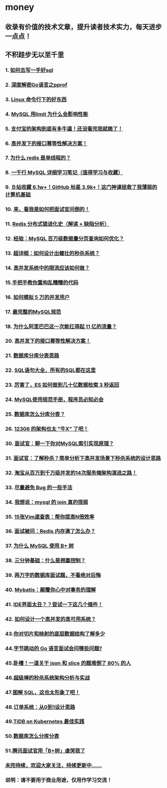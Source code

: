 # money
## 收录有价值的技术文章，提升读者技术实力，每天进步一点点！
## 不积跬步无以至千里


### 1. [如何去写一手好sql](https://mp.weixin.qq.com/s?__biz=MzAwMjk5Mjk3Mw==&mid=2247487280&idx=1&sn=bf82ccd54f7d6128fdcd4d38a29e0b38&chksm=9ac0b112adb73804db2dffa6ba29a99e2c342a77aa74de71e4de7a8c5d34a581b19a5e81c73d&mpshare=1&scene=1&srcid=&sharer_sharetime=1572919951305&sharer_shareid=2b98197084faca56f0b8bedd64106dbd#rd)
### 2. [深度解密Go语言之pprof](https://juejin.im/post/5dca56ff518825575a358e9e)
### 3. [Linux 命令行下的好东西](http://mp.weixin.qq.com/s?__biz=MzU5NTgzMDYyMA==&mid=2247486881&idx=1&sn=fc037f1637e1efbce110dfbdfd07ac30&chksm=fe6abf92c91d36843cfe69d0f034c6131b7d97863870aff2ba2abec3b826b0c2d37c1dab8ce2&scene=0&xtrack=1#rd)
### 4. [MySQL 用limit 为什么会影响性能](http://mp.weixin.qq.com/s?__biz=MzAwMjk5Mjk3Mw==&mid=2247487538&idx=2&sn=05224c7a85aebbb1d086ef0dc4a1234a&chksm=9ac0ae10adb7270650c847a6da3a5371e4577c80d3ee68ef693bee31fd72cf059d3ab8372913&scene=0&xtrack=1#rd)
### 5. [支付宝的架构到底有多牛逼！还没看完我就跪了！](http://mp.weixin.qq.com/s?__biz=MzI4ODQ3NjE2OA==&mid=2247485973&idx=1&sn=148dacb4c2ed1965ee612d5793af11f9&chksm=ec3c9772db4b1e64e86d4ed5d89ae3144ca962931653dd3ace3c27c073362d181c0a5799c4b1&scene=0&xtrack=1#rd)
### 6. [高并发下的接口幂等性解决方案！](https://mp.weixin.qq.com/s?__biz=MzAwMjk5Mjk3Mw==&mid=2247487530&idx=2&sn=ac6f323d6f486eedeb741b552323eecd&chksm=9ac0ae08adb7271e808aa7dab8ceaf4afe3ce477aba7405d76c96bdedae6dc1bc6d75ec94b62&scene=0&xtrack=1&key=5abfe2d9ab2c580bc6198c220743b6fe6cfb1ae2b05288d7fd87593dcdc2af2985bcbc6da318e5f785ce96cdc7bc9192b37ca8fe974fe7af8660e3e6c0754016e302bd4b6b98275823759778fb6a4d4c&ascene=14&uin=Njc5NjYxNjI2&devicetype=Windows+10&version=62060834&lang=zh_CN&exportkey=AcsfWdObhblEWtHimEAsvfc%3D&pass_ticket=zns0M00%2FrGKE42ueuZHmoLkq9DnxruFcGby3s7aSdHMDo7tuLjMD%2BdgHmgMmCcaW)
### 7. [为什么 redis 是单线程的？](https://mp.weixin.qq.com/s?__biz=MzUyNDkzNzczNQ==&mid=2247488377&idx=2&sn=57288d7174edb0c8e4324db6b472b1c1&chksm=fa24ec11cd536507c38609870e9b2e235b91513cb86b4be4f165e5f8b898bc476d6a5a7fea1d&scene=0&xtrack=1&key=7dadc9d2bd7cdb4352367eac1517b52a56c8c1101174d3bc6225708d0bc4206dbda4abb751a3dc09a7e681b62a63388ffbcb1c8a9916b37a3fae2f510eb861c4a8bfe7e97eab94ac7f05ff18d01b108e&ascene=14&uin=Njc5NjYxNjI2&devicetype=Windows+10&version=62060834&lang=zh_CN&exportkey=AUSontNAeFawLGQWCPzlYmQ%3D&pass_ticket=zns0M00%2FrGKE42ueuZHmoLkq9DnxruFcGby3s7aSdHMDo7tuLjMD%2BdgHmgMmCcaW)
### 8. [一千行 MySQL 详细学习笔记（值得学习与收藏）](http://mp.weixin.qq.com/s?__biz=MzUyNDkzNzczNQ==&mid=2247488369&idx=1&sn=23fb678b61ba31562dc05b1ad16d3bf7&chksm=fa24ec19cd53650fdf111ecc0499922b028335d8ffa175194e59f27d299c5e027cf4143dfa2a&scene=0&xtrack=1#rd)
### 9. [Ｂ站收藏 6.1w+！GitHub 标星 3.9k+！这门神课拯救了我薄弱的计算机基础](https://mp.weixin.qq.com/s?__biz=Mzg2NzA4MTkxNQ==&mid=2247486537&idx=1&sn=89a70f4ac22b831faa5aa08e31caedea&chksm=ce40479df937ce8bf15603497d73a2aea2f0ff3986dc80f7b04796d942c49170c5e7c0da01cd&scene=0&xtrack=1&key=5abfe2d9ab2c580b81bc5d746dddd760851041c4767f43b60a361beee9cd2a1d16bc429251a748deafd13ffe10159b1be639ed607c47be1c9ae277acaedfca7d11fc3b688d3ed0c15362ad500731565f&ascene=14&uin=Njc5NjYxNjI2&devicetype=Windows+10&version=62060834&lang=zh_CN&exportkey=AX87D8q3M%2BfJT4yuiQHtLDI%3D&pass_ticket=zns0M00%2FrGKE42ueuZHmoLkq9DnxruFcGby3s7aSdHMDo7tuLjMD%2BdgHmgMmCcaW)
### 10. [来，看我是如何把面试官问倒的！](https://mp.weixin.qq.com/s?__biz=MzI3ODcxMzQzMw==&mid=2247491809&idx=2&sn=36d258d5ed8469c5175a9919344061fb&chksm=eb5065d7dc27ecc1b505382e75153f85c914393067c979548c18e642062a2ccfe20b87b8a7e4&scene=0&xtrack=1&key=229881a912e222ddf395c92ce1e2517f4bb5616083e5d623233159fddd573b179ba6336572edffa0c8bfe60a2081d31d96cfc094569e647b89b66763ff9aec70cc57381bef83b6ebb42419a53cb4b002&ascene=14&uin=Njc5NjYxNjI2&devicetype=Windows+10&version=62060834&lang=zh_CN&exportkey=AQBjL4QR2PMC%2Fie0Vcx1EWA%3D&pass_ticket=zns0M00%2FrGKE42ueuZHmoLkq9DnxruFcGby3s7aSdHMDo7tuLjMD%2BdgHmgMmCcaW)
### 11. [Redis 分布式锁进化史（解读 + 缺陷分析）](https://mp.weixin.qq.com/s?__biz=MzUyNDkzNzczNQ==&mid=2247488347&idx=2&sn=43856365ffd09def01544c39500b86a7&chksm=fa24ec33cd53652549e53a85252a9e638136eca2f12e12f84d5b860a3512c220f8fcd7493b79&scene=0&xtrack=1&key=ccb65d8ecca6cac72bfa8376917299abc22751ce6e30decf03b7ff71a1c22e5db9ccffbed83fc110fc50e92c0f247bbee1be76444f354dd86138c46d31530301db36de2a1cae89f43fafa379f93349e4&ascene=14&uin=Njc5NjYxNjI2&devicetype=Windows+10&version=62060834&lang=zh_CN&exportkey=AVoci4gOvakxnebc0WbkHuc%3D&pass_ticket=zns0M00%2FrGKE42ueuZHmoLkq9DnxruFcGby3s7aSdHMDo7tuLjMD%2BdgHmgMmCcaW)
### 12. [经验：MySQL 百万级数据量分页查询如何优化？](https://mp.weixin.qq.com/s?__biz=MzUyNDkzNzczNQ==&mid=2247488358&idx=2&sn=1555d36552afc9433d612a34e9a48988&chksm=fa24ec0ecd5365181a8cd4a5e54ccc5cf2613dc3bf49cded4dc8d487f021b9a5ec3bd8e07e66&scene=0&xtrack=1&key=829779ab94a4a26ce15a2a1f59fb88ca5abe56c3420e1c6cc21e71ddc49bed3ba9ddcebfbbdec37f52460a7b78fa12d46901ce778ddf7f8b2d8d9c70e1b775ea1aea7dc53f4a6b37e522e5659b4a3c55&ascene=14&uin=Njc5NjYxNjI2&devicetype=Windows+10&version=62060834&lang=zh_CN&exportkey=AbMJYMZJs6LbViiio5NENy8%3D&pass_ticket=zns0M00%2FrGKE42ueuZHmoLkq9DnxruFcGby3s7aSdHMDo7tuLjMD%2BdgHmgMmCcaW)
### 13. [超详细：如何设计出健壮的秒杀系统？](https://mp.weixin.qq.com/s?__biz=MzI4ODQ3NjE2OA==&mid=2247485958&idx=1&sn=599eec97389247a7faeca3696109529d&chksm=ec3c9761db4b1e771328f758b4c6581845d3dd3f53c40fd6e4b71fbbe2ba787648bede96da12&scene=0&xtrack=1&key=10710f411d576b8dbe06fdfb1e064fe1cbb0015c22216403355d507f1964ff74d3c9dd9815e02194f5087783a5926be9bd9ada8b1425f5bb17c233f14a801d2d1a12265357e82d99c403b035fe62750c&ascene=14&uin=Njc5NjYxNjI2&devicetype=Windows+10&version=62060834&lang=zh_CN&exportkey=AVjljBbD8UiZNHs%2BFJAA%2F%2Fw%3D&pass_ticket=zns0M00%2FrGKE42ueuZHmoLkq9DnxruFcGby3s7aSdHMDo7tuLjMD%2BdgHmgMmCcaW)
### 14. [高并发系统中的限流应该如何做？](https://mp.weixin.qq.com/s?__biz=MzAwMjk5Mjk3Mw==&mid=2247487515&idx=2&sn=28d29b424f9844ee1b9a60b9190d8a06&chksm=9ac0ae39adb7272fc62c6e9fb611bf61b8758b388eb12dbf79b0c8a3e70d5a83b4a468bf893f&scene=0&xtrack=1&key=8803040f3d69bcd6379022bf3e275b7e60c795d5388c41a8d65ecd81eba8e89b1208ab3b6c238dae9fb8f24157bc8727e596517fa54eee44c5373ffe489790799c5ad28089b59fe8fd96be96348bdd83&ascene=14&uin=Njc5NjYxNjI2&devicetype=Windows+10&version=62060834&lang=zh_CN&exportkey=Ae0D3y0gpFNnOmyVY%2BZZXww%3D&pass_ticket=zns0M00%2FrGKE42ueuZHmoLkq9DnxruFcGby3s7aSdHMDo7tuLjMD%2BdgHmgMmCcaW)
### 15.[手把手教你重构乱糟糟的代码](https://mp.weixin.qq.com/s?__biz=MzUyNDkzNzczNQ==&mid=2247488329&idx=2&sn=5bae4b45058af67ad80b969b737eb625&chksm=fa24ec21cd5365378112db3e6fec8e069c952ef82ab28d3551f1260e3560ef5cec8c2329c0ff&scene=0&xtrack=1&key=ccb65d8ecca6cac745e7ae39ad01efdf7ca5c47f4d5c5ffb882e83475cd47c520112d9311ec386e25c5a15e00db7f9be2b31f262dfaada989195a5bdd1f847481046535bf27c4dd894860d9747f6f713&ascene=14&uin=Njc5NjYxNjI2&devicetype=Windows+10&version=62060834&lang=zh_CN&exportkey=AV%2B8%2Bk5NiIRVjP58GkcvyWk%3D&pass_ticket=zns0M00%2FrGKE42ueuZHmoLkq9DnxruFcGby3s7aSdHMDo7tuLjMD%2BdgHmgMmCcaW)
### 16. [如何模拟 5 万的并发用户](https://mp.weixin.qq.com/s?__biz=MzI4ODQ3NjE2OA==&mid=2247485954&idx=1&sn=3c6183a9dad9e64ef8b2111e3731df9c&chksm=ec3c9765db4b1e7397e0d40dfe6bf50a5865a60cbe8cd3834b843e17a438392b2b941f80737a&scene=0&xtrack=1&key=129e0fb564e2e5314588f33c9da10ee18d030b0e8c3ec5a97e903371a2b968e76b9e9fac3f6fe8352831a2979b8f1e647942f21ce6f1adf5b102dfdc39d1bdda6a7c2891cf05fb2884c43630bc10afef&ascene=14&uin=Njc5NjYxNjI2&devicetype=Windows+10&version=62060834&lang=zh_CN&exportkey=AaE3KZk2ggjbcz0U2%2BCk%2FNQ%3D&pass_ticket=zns0M00%2FrGKE42ueuZHmoLkq9DnxruFcGby3s7aSdHMDo7tuLjMD%2BdgHmgMmCcaW)
### 17. [最完整的MySQL规范](https://mp.weixin.qq.com/s?__biz=MzU5NTgzMDYyMA==&mid=2247486843&idx=2&sn=b0cfde139935eb89ed53434876fdfd10&chksm=fe6abf48c91d365ea918f559be8866ad352b7dbaa1e248294f7b9f5dbf39236253efce669ef4&scene=0&xtrack=1&key=7dadc9d2bd7cdb4331a2fbd2ab1f889125354b8a722d7e74dffbd43c829f5588fc8b54688318fadf8af4e3527c7041c69853edef892fd3effb21df2a2efb83670f0a36a6173dbb2ae84d7195186d5b4f&ascene=14&uin=Njc5NjYxNjI2&devicetype=Windows+10&version=62060834&lang=zh_CN&exportkey=Aek7khiIrSLGXzKY3cS%2FUsc%3D&pass_ticket=zns0M00%2FrGKE42ueuZHmoLkq9DnxruFcGby3s7aSdHMDo7tuLjMD%2BdgHmgMmCcaW)
### 18. [为什么阿里巴巴这一次能扛得起 11 亿的流量？](https://mp.weixin.qq.com/s?__biz=MzAwMjk5Mjk3Mw==&mid=2247487475&idx=2&sn=39dc8009320b3781a8c85114d336dd88&chksm=9ac0b1d1adb738c754b4e3d50f8b21818b19282f37b5d53b7e05097fbf483b7d8ef1c2bf7d6d&scene=0&xtrack=1&key=8803040f3d69bcd6e123a517dd90530a1eece583a4668b5bafa8e1599db8c33dda811c13991b7651e10839e94654f09db90044fe47dd10bf1c11a989500fd0ef7a7070fa79dc4af029c2e584be1aa1eb&ascene=14&uin=Njc5NjYxNjI2&devicetype=Windows+10&version=62060834&lang=zh_CN&exportkey=AYkWvIoHvtmxi3iwapqEl1g%3D&pass_ticket=zns0M00%2FrGKE42ueuZHmoLkq9DnxruFcGby3s7aSdHMDo7tuLjMD%2BdgHmgMmCcaW)
### 20. [高并发下的接口幂等性解决方案！](https://mp.weixin.qq.com/s?__biz=MzI4ODQ3NjE2OA==&mid=2247485906&idx=1&sn=fb6ed7dcefb958f130dca6286821fe6f&chksm=ec3c94b5db4b1da3f8cd11761692f7bfe23556ff537a559fe778bfbee0223c811d0558b0aaf1&scene=0&xtrack=1&key=7dadc9d2bd7cdb43631d3e63de07777eb471e81f95c8bc9e5c7a9327fed55e21b65dfedcefbd3bc8b06455f302cae413b5afecdfa64c3b24f82a9b1161c040a3c0691450d16ef5a52020f87476032f50&ascene=14&uin=Njc5NjYxNjI2&devicetype=Windows+10&version=62060834&lang=zh_CN&exportkey=AWyd2uP3tfe6C5NUT46fRQM%3D&pass_ticket=zns0M00%2FrGKE42ueuZHmoLkq9DnxruFcGby3s7aSdHMDo7tuLjMD%2BdgHmgMmCcaW)
### 21. [数据库分库分表思路](https://mp.weixin.qq.com/s?__biz=MzU5NTgzMDYyMA==&mid=2247486787&idx=2&sn=00a21dd107474ca20956ef3c0c1cb8a1&chksm=fe6abf70c91d36668be72d2d50c19008abb3b8fd8c3b7aeb7e3ace976726fd28d128d0bd7c1f&scene=0&xtrack=1&key=829779ab94a4a26c2f9395f1d2385942c6880535a3ca79323550f8e59ebb67f012f55f6d7e4ba896f78e3465e2b00171417561a0c873880e24ec343f28a8d8e4863a4bae69d350c4ba398f0e2e330abc&ascene=14&uin=Njc5NjYxNjI2&devicetype=Windows+10&version=62060834&lang=zh_CN&exportkey=Ae1hQvGtE2s8dnDeGGRx778%3D&pass_ticket=zns0M00%2FrGKE42ueuZHmoLkq9DnxruFcGby3s7aSdHMDo7tuLjMD%2BdgHmgMmCcaW)
### 22. [SQL语句大全，所有的SQL都在这里](https://mp.weixin.qq.com/s?__biz=MzU5NTgzMDYyMA==&mid=2247486748&idx=1&sn=41f550a49b1322b384eedd2387694dac&chksm=fe6abf2fc91d3639fe8389dd961fccca2cc16e8437b170a2df44aeef55575fb57746b6371e84&scene=0&xtrack=1&key=8803040f3d69bcd61758b0762bbce00dd42a25f2504821dacfd8911450d987f8e915ee7bbbd1d8d393297ec2ddc70a5b99897d9460a69bbe71a34f4ce3711ab2bb8d65225b8657d33c9e61b3d3093075&ascene=14&uin=Njc5NjYxNjI2&devicetype=Windows+10&version=62060834&lang=zh_CN&exportkey=AcMnxwuRlszZbqBDiVk4Liw%3D&pass_ticket=zns0M00%2FrGKE42ueuZHmoLkq9DnxruFcGby3s7aSdHMDo7tuLjMD%2BdgHmgMmCcaW)
### 23. [厉害了，ES 如何做到几十亿数据检索 3 秒返回](https://mp.weixin.qq.com/s?__biz=MzI3ODcxMzQzMw==&mid=2247491631&idx=2&sn=42537edb7cc04a7e4e60c5727ec348ac&chksm=eb506519dc27ec0ffd7a4e107063b6b2b1013aefd8ed7e97e359ae9a6144181fce8ff76c66ac&scene=0&xtrack=1&key=129e0fb564e2e531548b39bedb5709e5d633a2ed970c1038d2d87231465129b6dc5c63033caeb21d615516709fc8e493bbd484bc747818291d512cc8961af3fcb5bac773a3d158cd24b9f5a7fe34e093&ascene=14&uin=Njc5NjYxNjI2&devicetype=Windows+10&version=62060834&lang=zh_CN&exportkey=AS2JczMe6Bz1LP3l5aSzNlY%3D&pass_ticket=zns0M00%2FrGKE42ueuZHmoLkq9DnxruFcGby3s7aSdHMDo7tuLjMD%2BdgHmgMmCcaW)
### 24. [MySQL使用规范手册，程序员必知必会](https://mp.weixin.qq.com/s?__biz=MzI4ODQ3NjE2OA==&mid=2247485851&idx=1&sn=0f93500b0ef533de0e9cdebdab5ed4b2&chksm=ec3c94fcdb4b1dea14398e65e424382dfb5e3b3566a2741ab092f1191b2291f16932833717b7&scene=0&xtrack=1&key=829779ab94a4a26c512f00162708c24e3301fb304b047c558124622b7069015a1b74bc953f9eb64d2d340f1103fe68e90bdd948f06fefdfdf474beb08efc767f2e5d225ac13adb67fb1e97a583e62876&ascene=14&uin=Njc5NjYxNjI2&devicetype=Windows+10&version=62060834&lang=zh_CN&exportkey=AQCrgxUshTk4Ug5GEbAxREU%3D&pass_ticket=zns0M00%2FrGKE42ueuZHmoLkq9DnxruFcGby3s7aSdHMDo7tuLjMD%2BdgHmgMmCcaW)
### 25. [数据库怎么分库分表？](https://mp.weixin.qq.com/s?__biz=MzU2MTkwMTE4Nw==&mid=2247487783&idx=2&sn=a0f669d32140fc05d2b346015e412991&chksm=fc70eacbcb0763dded6090486daf4e79b79120e212b31d97b302f780eda14c6fbb001b48cdd1&scene=0&xtrack=1&key=ccb65d8ecca6cac7163255f51311dd8e0c426b8e0dc97411e00160276bb580eb06ced756818e9a01c5eb773da72c1898f877416affc4703971fa6d53fd05652a4591a0d9236c910ee07f76fd91b849ee&ascene=14&uin=Njc5NjYxNjI2&devicetype=Windows+10&version=62060834&lang=zh_CN&exportkey=AX4LjTStYBy6Lk%2Ba3edjxV8%3D&pass_ticket=zns0M00%2FrGKE42ueuZHmoLkq9DnxruFcGby3s7aSdHMDo7tuLjMD%2BdgHmgMmCcaW)
### 26. [12306 的架构也太 "牛X" 了吧！](https://mp.weixin.qq.com/s?__biz=MzI3ODcxMzQzMw==&mid=2247491607&idx=2&sn=1788162b81c8b73c91dea63451295b52&chksm=eb506521dc27ec3732b797edbe1837bbb48094176aacfb02633ad6b14b8bef9ba221cd159416&scene=0&xtrack=1&key=5abfe2d9ab2c580bf69cc221a8d3adcf0be170e789e0363bad482be5322d1c600bafd65cf3c1946812063b8b8b6d7497af6ba6a4d1c47b7931cb61c4d114b39f27e789055a85e531aedb579fd6f02ad5&ascene=14&uin=Njc5NjYxNjI2&devicetype=Windows+10&version=62060834&lang=zh_CN&exportkey=AZzcwmjmi18KcsYGwulsduw%3D&pass_ticket=zns0M00%2FrGKE42ueuZHmoLkq9DnxruFcGby3s7aSdHMDo7tuLjMD%2BdgHmgMmCcaW)
### 30. [面试官：聊一下你对MySQL索引实现原理？](https://mp.weixin.qq.com/s?__biz=MzUxMzQ0Njc1NQ==&mid=2247485534&idx=2&sn=430bdfd361878903527b67ee80d3cb86&chksm=f9544e52ce23c744e04555547e94759ecc23c9894df5da5eb2953abcbd10a8db14042e753222&scene=0&xtrack=1&key=7dadc9d2bd7cdb432ef93912fbdc8669a98d24d1c9dc57320c3b9757236cc37af3823524dda4e835e3e63296a5eccb0ccc3f9395df7f519321eb4b5dd09da6b7d8fce37166b4cf0d2f2630b13b9c16d7&ascene=14&uin=Njc5NjYxNjI2&devicetype=Windows+10&version=62060834&lang=zh_CN&exportkey=AWrnF9zcFgyDm9AMGqxF7FY%3D&pass_ticket=zns0M00%2FrGKE42ueuZHmoLkq9DnxruFcGby3s7aSdHMDo7tuLjMD%2BdgHmgMmCcaW)
### 31. [面试官：了解秒杀？简单分析下高并发场景下秒杀系统的设计思路](https://mp.weixin.qq.com/s?__biz=Mzg5NDA0ODQ2OQ==&mid=2247483880&idx=1&sn=b91cd0df7545f58f601d92b245d4efd5&chksm=c024c052f75349441537be7a334d8e3ccd2b8bc69c0154fc264f116fac90f9d99f2362ade8a1&scene=0&xtrack=1&key=5abfe2d9ab2c580b0c3586481964604e6b1df1619f9f5372dfaa9ad0336a0e34c2d732a1e17b9fdb76ed8904e3cfacc130d8b7513ae43b74cad2aa4350dd933b2bbc16d7c653a64ef7db32c8985be12c&ascene=14&uin=Njc5NjYxNjI2&devicetype=Windows+10&version=62060834&lang=zh_CN&exportkey=ATPX0efeVcDTqs3PNFr993Y%3D&pass_ticket=zns0M00%2FrGKE42ueuZHmoLkq9DnxruFcGby3s7aSdHMDo7tuLjMD%2BdgHmgMmCcaW)
### 32. [淘宝从百万到千万级并发的14次服务端架构演进之路！](https://mp.weixin.qq.com/s?__biz=MzAwNTQ4MTQ4NQ==&mid=2453563712&idx=1&sn=6c96f50bc4719a0efb286a43e1417c4b&chksm=8cd13c22bba6b534855660d1c150101a7e31adef4ca36e83d0d7940885c5775c4bfc92f3c883&scene=0&xtrack=1&key=82da0c755ffee0c2b146c05e153f3721e869761d985b90402e315212bffc3b2a0261a02bc5bd06262065981b6c75b39a0613b438c0e783d217e1a6d52b182591f9f5534fe987e9d47ea348584271c7e0&ascene=14&uin=Njc5NjYxNjI2&devicetype=Windows+10&version=62060834&lang=zh_CN&exportkey=Aa5DdWNWFfG6I%2F9WSh9dhXE%3D&pass_ticket=2x11kTz8Nvpj199q54zmmmmFKXWJsC6qPf9YEj2YnNfmXexqlQCKi4uIbJQ6MLAy)
### 33. [尽量避免 Bug 的一些手法](https://mp.weixin.qq.com/s?__biz=MzAwMjk5Mjk3Mw==&mid=2247487579&idx=2&sn=83f6e5d97a86887a94527f16d375d85e&chksm=9ac0ae79adb7276f7eb155b5f2ea137f262189a1ef1a947d053075be1d9d4aae8941d68a52e9&scene=0&xtrack=1&key=284f66e5ef47c07f9dea675ac05892022a4cf00057e1a957d366849333ff9e828bb8f9656a5aae6c495f0affc2093b4d8186dbaa520a15e9f5621bade28b7021f29f252bdb0772aef02cdbe540b205b2&ascene=14&uin=Njc5NjYxNjI2&devicetype=Windows+10&version=62060834&lang=zh_CN&exportkey=ASQdIPOy63MJ2YsgcZbtNKM%3D&pass_ticket=2x11kTz8Nvpj199q54zmmmmFKXWJsC6qPf9YEj2YnNfmXexqlQCKi4uIbJQ6MLAy)
### 34. [我想说：mysql 的 join 真的很弱](https://mp.weixin.qq.com/s?__biz=MzUyNDkzNzczNQ==&mid=2247488433&idx=2&sn=c266c3ba0dfe828e4b7113e6027d6201&chksm=fa24ecd9cd5365cf1f4a5349397f2483f7087cb2995f87264afe083c596b25394e5774f632dc&scene=0&xtrack=1&key=6af7b055ad6abef3d8fdedac2799f4ce5461f8e670624cc3ab26936bfee4e47844dce5d05b1cec46aac19e65567846c2846220f21e208824e4156c425d5e4ef98c8591a283a6a2151a35af7c270eede0&ascene=14&uin=Njc5NjYxNjI2&devicetype=Windows+10&version=62060834&lang=zh_CN&exportkey=Aew2B3onyQau7Ex94L7xSaM%3D&pass_ticket=2x11kTz8Nvpj199q54zmmmmFKXWJsC6qPf9YEj2YnNfmXexqlQCKi4uIbJQ6MLAy)
### 35. [15张Vim速查表：帮你提高N倍效率](https://mp.weixin.qq.com/s?__biz=MzU5NTgzMDYyMA==&mid=2247486926&idx=2&sn=14368f616159231e8be66ab14af0b9d5&chksm=fe6abffdc91d36eb0838d6b37ec466c0fe6fd66d4f9c177ebd611ac547a188c983d6a83b9323&scene=0&xtrack=1&key=c898c826a0e3e21885de896cf83541f05afc119d3eb86a58616e85ece725af7299b341f317c7103cf22056f8f6eef2565a4209010fceb243ab9f73cf8654639f4dbc1c856dfc59443d8713cd8218e8f6&ascene=14&uin=Njc5NjYxNjI2&devicetype=Windows+10&version=62060834&lang=zh_CN&exportkey=AX8NsldKfgvoT7g9mwxE3Hs%3D&pass_ticket=2x11kTz8Nvpj199q54zmmmmFKXWJsC6qPf9YEj2YnNfmXexqlQCKi4uIbJQ6MLAy)
### 36. [面试被问：Redis 内存满了怎么办？](https://mp.weixin.qq.com/s?__biz=MzAwMjk5Mjk3Mw==&mid=2247487563&idx=2&sn=c0ae908e8440ee65183cdd56f51b8316&chksm=9ac0ae69adb7277f9415aa95c25fa60f11a2299c00347489a0ae9adf8a55a4e436443f4393cb&scene=0&xtrack=1&key=fb6fa40455f6c202868a153f609c4f8f0ffb52f9581e982a53ff79cc48c286216dd4299eff92d8d88b934439ae58c7034c62758815cbae911ffa5587db5c09ffa1ccd623b1b16555d951945b9cc646de&ascene=14&uin=Njc5NjYxNjI2&devicetype=Windows+10&version=62060834&lang=zh_CN&exportkey=AYLL3j1tmAyhKZvhmYVpgtE%3D&pass_ticket=2x11kTz8Nvpj199q54zmmmmFKXWJsC6qPf9YEj2YnNfmXexqlQCKi4uIbJQ6MLAy)
### 37. [为什么 MySQL 使用 B+ 树](https://mp.weixin.qq.com/s?__biz=MzU5NTAzNjc3Mg==&mid=2247484081&idx=1&sn=2d9e26268b7961203cdfb5f446107d0f&chksm=fe795dbac90ed4ac4a521cd2b00466ae8dbf7095a0108189f6e4d6d1e56ba87fa73709198c48&scene=0&xtrack=1&key=a02cc91e70ede95ee0bf954cf1ddc120c339df57848c44c8149212e902ccdb048f14f509aefa34175aad15735db1e9e3f4bd5b96c66e11061ee590c0c4b4a9db8a54d026fe115105e32229704c435513&ascene=14&uin=Njc5NjYxNjI2&devicetype=Windows+10&version=62060834&lang=zh_CN&exportkey=AbU4VbXQE5HBnMGCmMY4V7E%3D&pass_ticket=2x11kTz8Nvpj199q54zmmmmFKXWJsC6qPf9YEj2YnNfmXexqlQCKi4uIbJQ6MLAy)
### 38. [三分钟基础：什么是拥塞控制？](https://mp.weixin.qq.com/s?__biz=Mzg2NzA4MTkxNQ==&mid=2247486586&idx=2&sn=88e9835deb2c1b85ea42b5de13b81e72&chksm=ce4047aef937ceb8491a970bf19caabc86cb39914417ec227e3c957186e2df6361c75ad19d13&scene=0&xtrack=1&key=a02cc91e70ede95e901a40fe170122db58b06c991f3ff63c0fbb90e2311f001d3fabaaba93c5792b8a7a605bdc8d86c9cedf51f6688de214f7faac74fc9dec54b856b0a1e72d22691be6bbe0963ee937&ascene=14&uin=Njc5NjYxNjI2&devicetype=Windows+10&version=62060834&lang=zh_CN&exportkey=AajFdbuipAyEATYoBMUIBZE%3D&pass_ticket=2x11kTz8Nvpj199q54zmmmmFKXWJsC6qPf9YEj2YnNfmXexqlQCKi4uIbJQ6MLAy)
### 39. [两万字的数据库面试题，不看绝对后悔](https://mp.weixin.qq.com/s?__biz=MzAwMjk5Mjk3Mw==&mid=2247487555&idx=2&sn=781871a283cfc2cb2aab503126dc975a&chksm=9ac0ae61adb7277758323cef8114828f9ddd8b8bcff564531b3589701416953228ae35baa6c3&scene=0&xtrack=1&key=e26c6b52e9093f91cdac79d0e67b1c91e1bacbfbdd6815ead1902f557d70836957c1d43a7eda64236ff6ba2344e3dc3fa69f8f23c15477576180240b8393a40ebe641eaa1277c5e76ca781b943f3884d&ascene=14&uin=Njc5NjYxNjI2&devicetype=Windows+10&version=62060834&lang=zh_CN&exportkey=AdigPZrNmj1w74xC7smbJ3E%3D&pass_ticket=2x11kTz8Nvpj199q54zmmmmFKXWJsC6qPf9YEj2YnNfmXexqlQCKi4uIbJQ6MLAy)
### 40. [Mybatis：颠覆你心中对事务的理解](https://mp.weixin.qq.com/s?__biz=MzUyNDkzNzczNQ==&mid=2247488408&idx=2&sn=6aec15617849c38d506f7017f9dd27ab&chksm=fa24ecf0cd5365e6e325bd2be4422f24ea99a1b7bf84761d65c828f0e1ba1ada8fa0e585c6e7&scene=0&xtrack=1&key=e15920f5737800752a36df9d40ff6874a61cbcb151a459dd0b404f0546b3e32cfbf1250c978eeb28b22715f453de94c8bd2a297499b38b4cad275b5f6ac287e48263218f4ef6d3b50e18af75c37f99a4&ascene=14&uin=Njc5NjYxNjI2&devicetype=Windows+10&version=62060834&lang=zh_CN&exportkey=AS6frBEFQn8j%2FgvUhBkFoLg%3D&pass_ticket=2x11kTz8Nvpj199q54zmmmmFKXWJsC6qPf9YEj2YnNfmXexqlQCKi4uIbJQ6MLAy)
### 41. [IDE界面太丑？？尝试一下这几个插件！](https://mp.weixin.qq.com/s?__biz=MzA4NjgxMjQ5Mg==&mid=2665763172&idx=1&sn=ab977f9c6ef27e81bc8619585f1b2b54&chksm=84d20347b3a58a51d7df1e335d5b4776278f073f617f013591f6249c3cd8a68d56059fd98784&scene=0&xtrack=1&key=f6e760cd341e72cc3f1c40bc25bebc44558f30587011d5385bb0c2f66fe9a3064bd2fe613a08d6b1d6778472000ced46ff586e975f344177f077ea679254d02f54975e671aa9811ec2bfb1031e704cb3&ascene=14&uin=Njc5NjYxNjI2&devicetype=Windows+10&version=62060834&lang=zh_CN&exportkey=AYPUynnqMyHaC9ysMmZIyfE%3D&pass_ticket=2x11kTz8Nvpj199q54zmmmmFKXWJsC6qPf9YEj2YnNfmXexqlQCKi4uIbJQ6MLAy)
### 42. [如何设计一个高并发的高可用系统？](https://blog.csdn.net/qq_34936541/article/details/102965789)
### 43.[你对切片和映射的底层数据结构了解多少](https://mp.weixin.qq.com/s?__biz=MzI3MjU4Njk3Ng==&mid=2247484828&idx=1&sn=dc0fc9a6c0ef3803022085033dd2c29d&chksm=eb310413dc468d059dc6292444235989d31d9b964587de22a1c045e35bbd79dd8423887dbff4&mpshare=1&scene=24&srcid=1112IgqIPnK2rfLOlCP9muGQ&sharer_sharetime=1605144452675&sharer_shareid=2b98197084faca56f0b8bedd64106dbd&key=48765414c6ece9734be2ab697ec6507cbb1dfa9a5fa5767ae37df685dd3a0bc591dbf1a8546e3e60c0fe3283a84b5aaf0b8f8d218c036bbaab0c9ae4a2fe191768a75ef308c223a80f7f89e7847fb0b94d261d2049ea54c41a43454b55c3816cd83bd34ac15407a9244ee0183b345329893479c80238b379c5b976f1724ad51a&ascene=14&uin=Njc5NjYxNjI2&devicetype=Windows+10&version=62060834&lang=zh_CN&exportkey=Ac7WlAo22b%2FMHMMZ7OQnmb8%3D&pass_ticket=vKm%2F7GapmFR%2FdviWPDCxofjiotPdK82hIpl8hNjl3odJoddH22mo3cPCb3RIb41f&wx_header=0)
### 44.[字节跳动的 Go 语言面试会问哪些问题?](https://mp.weixin.qq.com/s?__biz=MzU2MTkwMTE4Nw==&mid=2247491947&idx=1&sn=f4ab564ac04f600502ac32f26277c8af&chksm=fc731a87cb049391a79a071d0f305b10ec54c962af64e7bbf2bc036b72e94d1ee883a9e737d1&mpshare=1&scene=24&srcid=1021uuBUcng5JtbDe9N3xt1h&sharer_sharetime=1603261563082&sharer_shareid=2b98197084faca56f0b8bedd64106dbd&key=a821c719cb71497169e4c7694fb1545bd714052e74e258f84ad689dd9a74f12642a859b76be69b7f2e17c2ef9139780aa4cd36a69bc34ea06bb368362dfd3299c2a3974345817333cf9916a056d81a08a25a508fa7e0dcbe59bab332aa22811dbd7cc246d478a50f94d2de6060d4667be9925ac266224fda846668b11b4ddb7e&ascene=14&uin=Njc5NjYxNjI2&devicetype=Windows+10&version=62060834&lang=zh_CN&exportkey=AQwmUX9J%2BMsHcbo%2BviQEPqM%3D&pass_ticket=vKm%2F7GapmFR%2FdviWPDCxofjiotPdK82hIpl8hNjl3odJoddH22mo3cPCb3RIb41f&wx_header=0)
### 45.[卧槽！一道关于 json 和 slice 的题难倒了 80% 的人](https://mp.weixin.qq.com/s?__biz=MzAxNzY0NDE3NA==&mid=2247485054&idx=1&sn=718bd1f361ecd169a01e0b768b06c8a4&chksm=9be3299fac94a0893d5588864d0858ff8467b633932755776c1810da40645bcd16e4b29eb6e8&mpshare=1&scene=24&srcid=10207GNYnDno2kI0QwaZUC7a&sharer_sharetime=1603178052572&sharer_shareid=2b98197084faca56f0b8bedd64106dbd&key=9dfe4cb30db17ae9c1f8a71d9079fabd623529b0a0770e82b436c0ac8a69fb1a7ac2daf754c4afe60beda5509ff760edd4cec31dbbf4fa7370d6effdc198d76ce3fb53c3a479780a7fe4f5f496d6221701895a459763a3e017223227afcb2c75ad53aef1512dc02a7979e267328bbebb2ae216aa04567b40ee12adac710f971f&ascene=14&uin=Njc5NjYxNjI2&devicetype=Windows+10&version=62060834&lang=zh_CN&exportkey=AVTPrln9XMkUjVX1U%2FUxxJk%3D&pass_ticket=vKm%2F7GapmFR%2FdviWPDCxofjiotPdK82hIpl8hNjl3odJoddH22mo3cPCb3RIb41f&wx_header=0)
### 46.[超级棒的秒杀系统架构分析与实战](https://mp.weixin.qq.com/s?__biz=MzUyNDkzNzczNQ==&mid=2247496500&idx=2&sn=8808de96ad0cb8c5ee003769c0993ef9&chksm=fa270c5ccd50854a6045df4211f3e623f36f5f2af58da779aafc7e7e8fff915694e11b2106f1&mpshare=1&scene=24&srcid=1016d3LGL0RYdHlLWrzFhF5Y&sharer_sharetime=1602810492868&sharer_shareid=2b98197084faca56f0b8bedd64106dbd&key=252344e591cd8433bfe5cf9171ca34ac101f58da40599fc4c28b507b0d831e2c9550db3749a19edadb86125b925ddf579664b9d6a65ad3a6808576f28c4bf25036ef211ecc626b54a0a9d807fca73eb41766c8c38a641a790f82d5e8df6eb7d95b8bee6f8211ce6d6f217606bfd88f017940b906a587d6c0a402ab9638e734ea&ascene=14&uin=Njc5NjYxNjI2&devicetype=Windows+10&version=62060834&lang=zh_CN&exportkey=AfgM%2Bs22iV99%2BYsRUPt1xYI%3D&pass_ticket=vKm%2F7GapmFR%2FdviWPDCxofjiotPdK82hIpl8hNjl3odJoddH22mo3cPCb3RIb41f&wx_header=0)
### 47.[图解 SQL，这也太形象了吧！](https://mp.weixin.qq.com/s?__biz=MzI4ODQ3NjE2OA==&mid=2247488498&idx=1&sn=149797682196e0ea658223439a976c19&chksm=ec3c8e95db4b07838dc8891db02b446910983ede8e34c2d7f9187f51c8c93d2ba78241f3ce77&mpshare=1&scene=24&srcid=1009WsM6K2dLX6nB1ycekRYy&sharer_sharetime=1602239335429&sharer_shareid=2b98197084faca56f0b8bedd64106dbd&key=a821c719cb71497170eece85fb09ee20af6de58741a45ffad5a61b57ad2a2dd97ab98b7d2d2b2f626afd720fdee0cfda2e6e22ac7e1fe9c1312c485e44c7a3fe62234d6ea6ead9219c0e3e016e73a41d38fd3c83f179a3034cc5e9f6b927a0e53f11ce755acda35fb76d9e42e90ab14680ffc29aee59ad542cf8101169e8cd16&ascene=14&uin=Njc5NjYxNjI2&devicetype=Windows+10&version=62060834&lang=zh_CN&exportkey=AfHc5Z%2B%2FYOh4bL%2B%2BXJpLejs%3D&pass_ticket=vKm%2F7GapmFR%2FdviWPDCxofjiotPdK82hIpl8hNjl3odJoddH22mo3cPCb3RIb41f&wx_header=0)
### 48.[订单系统：从0到1设计思路](https://mp.weixin.qq.com/s?__biz=MzU5NTgzMDYyMA==&mid=2247492024&idx=2&sn=eb5a1ed59fba5a5fab8fcaa48e91a740&chksm=fe69538bc91eda9d94dd85354fea9b32c8e7a3d5985e2ba7cbb41382ec81bec03f9ac078eb1b&mpshare=1&scene=24&srcid=10094UsdPkGuXPiSU3ciIEqd&sharer_sharetime=1602229468783&sharer_shareid=2b98197084faca56f0b8bedd64106dbd&key=48765414c6ece9730f8663ed4267b6ca6800a28cbc4697388f67ba40013ea2a1f2068d5add6cb0bbb6675668cdffb8e31303ca476d90ae75daf1db8359123701d757939dc04f4fbfd699b8e8f0033c9ff8eddbede844427f6c6b1d59f617503c01b0f81f9ce6e2d9cfd494e37bb3476ed7dc94f26ae8ba494bc3a4bd89133e49&ascene=14&uin=Njc5NjYxNjI2&devicetype=Windows+10&version=62060834&lang=zh_CN&exportkey=AYvvfSa%2FJUL%2F7DwWk%2BNR67c%3D&pass_ticket=vKm%2F7GapmFR%2FdviWPDCxofjiotPdK82hIpl8hNjl3odJoddH22mo3cPCb3RIb41f&wx_header=0)
### 49.[TiDB on Kubernetes 最佳实践](https://mp.weixin.qq.com/s?__biz=MjM5MDE0Mjc4MA==&mid=2651045182&idx=2&sn=4d2809ccc0a5a23f06d8c48f47ffe390&chksm=bdbe456d8ac9cc7b1162342b5e1101211b92a31aa49c4dda2d499aff079805ca39131722e461&mpshare=1&scene=24&srcid=1009VuagJS3KQEQyfqEyLLXI&sharer_sharetime=1602228477721&sharer_shareid=2b98197084faca56f0b8bedd64106dbd&key=48765414c6ece973e99b675926de185232ea0dc370504b87b46bab34df75128cc7c295ac0daaad670e65a6218338f988c49d247de048ba7d72c667cfecbabaa55ec1240fd23fef9573d9ac310c72d93207676cc3323c38df8dd33024ae3a4272859f9e2196e845f1f5c251674b4c713caeeaae0d115f0d1676afe43fca0cd625&ascene=14&uin=Njc5NjYxNjI2&devicetype=Windows+10&version=62060834&lang=zh_CN&exportkey=AdD2EGHYNtAlivsjaeYEBFA%3D&pass_ticket=vKm%2F7GapmFR%2FdviWPDCxofjiotPdK82hIpl8hNjl3odJoddH22mo3cPCb3RIb41f&wx_header=0)
### 50.[数据库怎么分库分表](https://mp.weixin.qq.com/s?__biz=MzA4NjgxMjQ5Mg==&mid=2665766758&idx=1&sn=a18e24a85133c7545366b833dad194a7&chksm=84d20d45b3a5845346059d7acc31b77a39f94fb356cd8226214a7483b7d3fad5ff9ad795aeba&mpshare=1&scene=24&srcid=1009b2kb9bX2KLpobwgRA8xT&sharer_sharetime=1602227874377&sharer_shareid=2b98197084faca56f0b8bedd64106dbd&key=c04684f565217e725e2e33bbb5358e3faef9cc8dfa68e7de5f1b1daef9db62c05c2843c3ab6912d12cde0fb574f81ceaf51ec1114245189361cc765c95b62a9dad5283e9f3e5bb379dbece85694fd21a9028922833afafa18cb2ad66711deb53e415a375580a1fd7dbb52759714ec171110d52b533bfb57b8d5b46012178edd0&ascene=14&uin=Njc5NjYxNjI2&devicetype=Windows+10&version=62060834&lang=zh_CN&exportkey=AfMGNJqgUzEON6Lq%2Faivzh4%3D&pass_ticket=vKm%2F7GapmFR%2FdviWPDCxofjiotPdK82hIpl8hNjl3odJoddH22mo3cPCb3RIb41f&wx_header=0)
### 51.[腾讯面试官用「B+树」虐哭我了](https://mp.weixin.qq.com/s?__biz=MzU2MTkwMTE4Nw==&mid=2247491482&idx=2&sn=238e08db78958597fc0ba187aecebf4f&chksm=fc70e476cb076d6063916d1a1879ac4819d9d922513654da5f89c2ca7a018e5274eaa4ae2486&mpshare=1&scene=24&srcid=0921eNoMRwiirCaJdJ7gdDBk&sharer_sharetime=1600687200168&sharer_shareid=2b98197084faca56f0b8bedd64106dbd&key=252344e591cd843325aa00abcadb5edccfb3968889b8b9170e69c9ff22a10b63198dd46f9e607c1a923f049a00e15d3b6bd3bafcb692a5b91ede156453ac7d4fd7717e966e256d62d6e61394cff3062f6246d6ab54d453144287c534dd3d09d506f79672d8b88678958b4c7a593947c7bb2b001ca98f43f39c452e331d0a0fb4&ascene=14&uin=Njc5NjYxNjI2&devicetype=Windows+10&version=62060834&lang=zh_CN&exportkey=AS2RPZvn7huZryCP7xuQIWY%3D&pass_ticket=vKm%2F7GapmFR%2FdviWPDCxofjiotPdK82hIpl8hNjl3odJoddH22mo3cPCb3RIb41f&wx_header=0)

### [未完待续，欢迎大家关注，持续更新中......](https://www.baidu.com/)
### 说明：请不要用于商业用途，仅用作学习交流！
